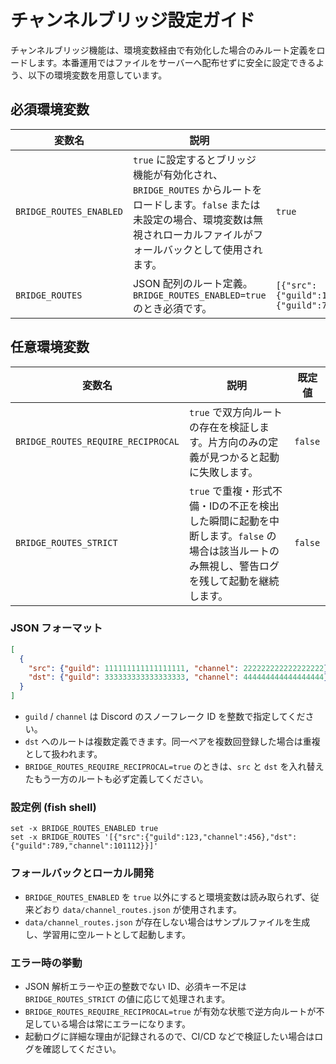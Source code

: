 # チャンネルブリッジ設定ガイド

チャンネルブリッジ機能は、環境変数経由で有効化した場合のみルート定義をロードします。本番運用ではファイルをサーバーへ配布せずに安全に設定できるよう、以下の環境変数を用意しています。

## 必須環境変数

| 変数名 | 説明 | 例 |
| --- | --- | --- |
| `BRIDGE_ROUTES_ENABLED` | `true` に設定するとブリッジ機能が有効化され、`BRIDGE_ROUTES` からルートをロードします。`false` または未設定の場合、環境変数は無視されローカルファイルがフォールバックとして使用されます。 | `true` |
| `BRIDGE_ROUTES` | JSON 配列のルート定義。`BRIDGE_ROUTES_ENABLED=true` のとき必須です。 | `[{"src":{"guild":123,"channel":456},"dst":{"guild":789,"channel":101112}}]` |

## 任意環境変数

| 変数名 | 説明 | 既定値 |
| --- | --- | --- |
| `BRIDGE_ROUTES_REQUIRE_RECIPROCAL` | `true` で双方向ルートの存在を検証します。片方向のみの定義が見つかると起動に失敗します。 | `false` |
| `BRIDGE_ROUTES_STRICT` | `true` で重複・形式不備・IDの不正を検出した瞬間に起動を中断します。`false` の場合は該当ルートのみ無視し、警告ログを残して起動を継続します。 | `false` |

### JSON フォーマット

```json
[
  {
    "src": {"guild": 111111111111111111, "channel": 222222222222222222},
    "dst": {"guild": 333333333333333333, "channel": 444444444444444444}
  }
]
```

- `guild` / `channel` は Discord のスノーフレーク ID を整数で指定してください。
- `dst` へのルートは複数定義できます。同一ペアを複数回登録した場合は重複として扱われます。
- `BRIDGE_ROUTES_REQUIRE_RECIPROCAL=true` のときは、`src` と `dst` を入れ替えたもう一方のルートも必ず定義してください。

### 設定例 (fish shell)

```fish
set -x BRIDGE_ROUTES_ENABLED true
set -x BRIDGE_ROUTES '[{"src":{"guild":123,"channel":456},"dst":{"guild":789,"channel":101112}}]'
```

### フォールバックとローカル開発

- `BRIDGE_ROUTES_ENABLED` を `true` 以外にすると環境変数は読み取られず、従来どおり `data/channel_routes.json` が使用されます。
- `data/channel_routes.json` が存在しない場合はサンプルファイルを生成し、学習用に空ルートとして起動します。

### エラー時の挙動

- JSON 解析エラーや正の整数でない ID、必須キー不足は `BRIDGE_ROUTES_STRICT` の値に応じて処理されます。
- `BRIDGE_ROUTES_REQUIRE_RECIPROCAL=true` が有効な状態で逆方向ルートが不足している場合は常にエラーになります。
- 起動ログに詳細な理由が記録されるので、CI/CD などで検証したい場合はログを確認してください。
